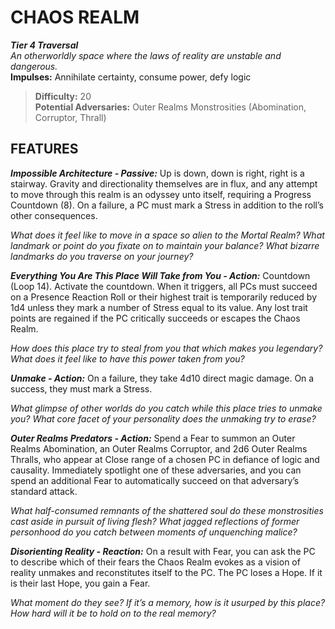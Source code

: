 ﻿---
tags:
  - Environment
  - Statblock

name: 'CHAOS REALM'
tier: 4
type: Traversal
description: 'An otherworldly space where the laws of reality are unstable and dangerous.'
difficulty: '20'
impulses: 'Annihilate certainty, consume power, defy logic'
potential_adversaries: 'Outer Realms Monstrosities (Abomination, Corruptor, Thrall)'
feats:
- name: 'Impossible Architecture'
  type: 'Passive'
  text: 'Up is down, down is right, right is a stairway. Gravity and directionality themselves are in flux, and any attempt to move through this realm is an odyssey unto itself, requiring a Progress Countdown (8). On a failure, a PC must mark a Stress in addition to the roll’s other consequences.

  *What does it feel like to move in a space so alien to the Mortal Realm? What landmark or point do you fixate on to maintain your balance? What bizarre landmarks do you traverse on your journey?*'
- name: 'Everything You Are This Place Will Take from You'
  type: 'Action'
  text: 'Countdown (Loop 14). Activate the countdown. When it triggers, all PCs must succeed on a Presence Reaction Roll or their highest trait is temporarily reduced by 1d4 unless they mark a number of Stress equal to its value. Any lost trait points are regained if the PC critically succeeds or escapes the Chaos Realm.

  *How does this place try to steal from you that which makes you legendary? What does it feel like to have this power taken from you?*'
- name: 'Unmake'
  type: 'Action'
  text: 'On a failure, they take 4d10 direct magic damage. On a success, they must mark a Stress.

  *What glimpse of other worlds do you catch while this place tries to unmake you? What core facet of your personality does the unmaking try to erase?*'
- name: 'Outer Realms Predators'
  type: 'Action'
  text: 'Spend a Fear to summon an Outer Realms Abomination, an Outer Realms Corruptor, and 2d6 Outer Realms Thralls, who appear at Close range of a chosen PC in defiance of logic and causality. Immediately spotlight one of these adversaries, and you can spend an additional Fear to automatically succeed on that adversary’s standard attack.

  *What half-consumed remnants of the shattered soul do these monstrosities cast aside in pursuit of living flesh? What jagged reflections of former personhood do you catch between moments of unquenching malice?*'
- name: 'Disorienting Reality'
  type: 'Reaction'
  text: 'On a result with Fear, you can ask the PC to describe which of their fears the Chaos Realm evokes as a vision of reality unmakes and reconstitutes itself to the PC. The PC loses a Hope. If it is their last Hope, you gain a Fear.

  *What moment do they see? If it’s a memory, how is it usurped by this place? How hard will it be to hold on to the real memory?*'
layout: Daggerheart Environment
source: srd-adversary
statblock: true
---

# CHAOS REALM

***Tier 4 Traversal***  
*An otherworldly space where the laws of reality are unstable and dangerous.*  
**Impulses:** Annihilate certainty, consume power, defy logic

> **Difficulty:** 20  
> **Potential Adversaries:** Outer Realms Monstrosities (Abomination, Corruptor, Thrall)

## FEATURES

***Impossible Architecture - Passive:*** Up is down, down is right, right is a stairway. Gravity and directionality themselves are in flux, and any attempt to move through this realm is an odyssey unto itself, requiring a Progress Countdown (8). On a failure, a PC must mark a Stress in addition to the roll’s other consequences.

  *What does it feel like to move in a space so alien to the Mortal Realm? What landmark or point do you fixate on to maintain your balance? What bizarre landmarks do you traverse on your journey?*

***Everything You Are This Place Will Take from You - Action:*** Countdown (Loop 14). Activate the countdown. When it triggers, all PCs must succeed on a Presence Reaction Roll or their highest trait is temporarily reduced by 1d4 unless they mark a number of Stress equal to its value. Any lost trait points are regained if the PC critically succeeds or escapes the Chaos Realm.

  *How does this place try to steal from you that which makes you legendary? What does it feel like to have this power taken from you?*

***Unmake - Action:*** On a failure, they take 4d10 direct magic damage. On a success, they must mark a Stress.

  *What glimpse of other worlds do you catch while this place tries to unmake you? What core facet of your personality does the unmaking try to erase?*

***Outer Realms Predators - Action:*** Spend a Fear to summon an Outer Realms Abomination, an Outer Realms Corruptor, and 2d6 Outer Realms Thralls, who appear at Close range of a chosen PC in defiance of logic and causality. Immediately spotlight one of these adversaries, and you can spend an additional Fear to automatically succeed on that adversary’s standard attack.

  *What half-consumed remnants of the shattered soul do these monstrosities cast aside in pursuit of living flesh? What jagged reflections of former personhood do you catch between moments of unquenching malice?*

***Disorienting Reality - Reaction:*** On a result with Fear, you can ask the PC to describe which of their fears the Chaos Realm evokes as a vision of reality unmakes and reconstitutes itself to the PC. The PC loses a Hope. If it is their last Hope, you gain a Fear.

  *What moment do they see? If it’s a memory, how is it usurped by this place? How hard will it be to hold on to the real memory?*
